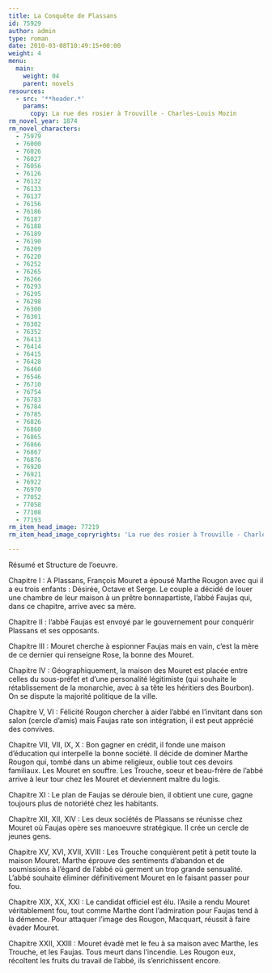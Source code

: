 ```yaml
---
title: La Conquête de Plassans
id: 75929
author: admin
type: roman
date: 2010-03-08T10:49:15+00:00
weight: 4
menu:
  main:
    weight: 04
    parent: novels
resources:
  - src: '**header.*'
    params:
      copy: La rue des rosier à Trouville - Charles-Louis Mozin
rm_novel_year: 1874
rm_novel_characters:
  - 75979
  - 76000
  - 76026
  - 76027
  - 76056
  - 76126
  - 76132
  - 76133
  - 76137
  - 76156
  - 76186
  - 76187
  - 76188
  - 76189
  - 76190
  - 76209
  - 76220
  - 76252
  - 76265
  - 76266
  - 76293
  - 76295
  - 76298
  - 76300
  - 76301
  - 76302
  - 76352
  - 76413
  - 76414
  - 76415
  - 76428
  - 76460
  - 76546
  - 76710
  - 76754
  - 76783
  - 76784
  - 76785
  - 76826
  - 76860
  - 76865
  - 76866
  - 76867
  - 76876
  - 76920
  - 76921
  - 76922
  - 76970
  - 77052
  - 77058
  - 77108
  - 77193
rm_item_head_image: 77219
rm_item_head_image_copryrights: 'La rue des rosier à Trouville - Charles-Louis Mozin'

---
```

Résumé et Structure de l&rsquo;oeuvre.

Chapitre I : A Plassans, François Mouret a épousé Marthe Rougon avec qui il a eu trois enfants : Désirée, Octave et Serge. Le couple a décidé de louer une chambre de leur maison à un prêtre bonnapartiste, l&rsquo;abbé Faujas qui, dans ce chapitre, arrive avec sa mère.

Chapitre II : l&rsquo;abbé Faujas est envoyé par le gouvernement pour conquérir Plassans et ses opposants.

Chapitre III : Mouret cherche à espionner Faujas mais en vain, c&rsquo;est la mère de ce dernier qui renseigne Rose, la bonne des Mouret.

Chapitre IV : Géographiquement, la maison des Mouret est placée entre celles du sous-préfet et d&rsquo;une personalité légitimiste (qui souhaite le rétablissement de la monarchie, avec à sa tête les héritiers des Bourbon). On se dispute la majorité politique de la ville.

Chapitre V, VI : Félicité Rougon chercher à aider l&rsquo;abbé en l&rsquo;invitant dans son salon (cercle d&rsquo;amis) mais Faujas rate son intégration, il est peut apprécié des convives.

Chapitre VII, VII, IX, X : Bon gagner en crédit, il fonde une maison d&rsquo;éducation qui interpelle la bonne société. Il décide de dominer Marthe Rougon qui, tombé dans un abime religieux, oublie tout ces devoirs familiaux. Les Mouret en souffre. Les Trouche, soeur et beau-frère de l&rsquo;abbé arrive à leur tour chez les Mouret et deviennent maître du logis.

Chapitre XI : Le plan de Faujas se déroule bien, il obtient une cure, gagne toujours plus de notoriété chez les habitants.

Chapitre XII, XII, XIV : Les deux sociétés de Plassans se réunisse chez Mouret où Faujas opère ses manoeuvre stratégique. Il crée un cercle de jeunes gens.

Chapitre XV, XVI, XVII, XVIII : Les Trouche conquièrent petit à petit toute la maison Mouret. Marthe éprouve des sentiments d&rsquo;abandon et de soumissions à l&rsquo;égard de l&rsquo;abbé où germent un trop grande sensualité. L&rsquo;abbé souhaite éliminer définitivement Mouret en le faisant passer pour fou.

Chapitre XIX, XX, XXI : Le candidat officiel est élu. l&rsquo;Asile a rendu Mouret véritablement fou, tout comme Marthe dont l&rsquo;admiration pour Faujas tend à la démence. Pour attaquer l&rsquo;image des Rougon, Macquart, réussit à faire évader Mouret.

Chapitre XXII, XXIII : Mouret évadé met le feu à sa maison avec Marthe, les Trouche, et les Faujas. Tous meurt dans l&rsquo;incendie. Les Rougon eux, récoltent les fruits du travail de l&rsquo;abbé, ils s&rsquo;enrichissent encore.